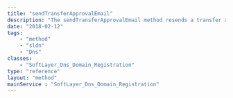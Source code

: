 ```yaml
---
title: "sendTransferApprovalEmail"
description: "The sendTransferApprovalEmail method resends a transfer approval email message for a transfer that is in 'pending owner approval' state, to the admin contact listed for the domain at the time that the transfer request was submitted "
date: "2018-02-12"
tags:
    - "method"
    - "sldn"
    - "Dns"
classes:
    - "SoftLayer_Dns_Domain_Registration"
type: "reference"
layout: "method"
mainService : "SoftLayer_Dns_Domain_Registration"
---
```

